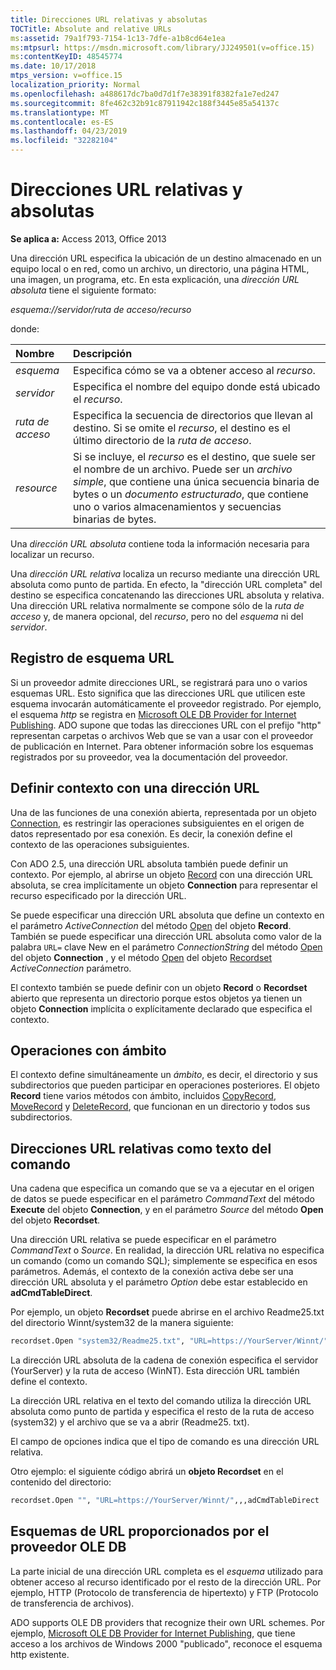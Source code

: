 ```yaml
---
title: Direcciones URL relativas y absolutas
TOCTitle: Absolute and relative URLs
ms:assetid: 79a1f793-7154-1c13-7dfe-a1b8cd64e1ea
ms:mtpsurl: https://msdn.microsoft.com/library/JJ249501(v=office.15)
ms:contentKeyID: 48545774
ms.date: 10/17/2018
mtps_version: v=office.15
localization_priority: Normal
ms.openlocfilehash: a488617dc7ba0d7d1f7e38391f8382fa1e7ed247
ms.sourcegitcommit: 8fe462c32b91c87911942c188f3445e85a54137c
ms.translationtype: MT
ms.contentlocale: es-ES
ms.lasthandoff: 04/23/2019
ms.locfileid: "32282104"
---
```

# <a name="absolute-and-relative-urls"></a>Direcciones URL relativas y absolutas

**Se aplica a:** Access 2013, Office 2013    

Una dirección URL especifica la ubicación de un destino almacenado en un equipo local o en red, como un archivo, un directorio, una página HTML, una imagen, un programa, etc. En esta explicación, una *dirección URL absoluta* tiene el siguiente formato:

*esquema://servidor/ruta de acceso/recurso*

donde:

|Nombre |Descripción|
|:----|:----------|
|*esquema*|Especifica cómo se va a obtener acceso al *recurso*.|
|*servidor*|Especifica el nombre del equipo donde está ubicado el *recurso*.|
|*ruta de acceso*|Especifica la secuencia de directorios que llevan al destino. Si se omite el *recurso*, el destino es el último directorio de la *ruta de acceso*.|
|*resource*|Si se incluye, el *recurso* es el destino, que suele ser el nombre de un archivo. Puede ser un *archivo simple*, que contiene una única secuencia binaria de bytes o un *documento estructurado*, que contiene uno o varios almacenamientos y secuencias binarias de bytes.|

Una *dirección URL absoluta* contiene toda la información necesaria para localizar un recurso.

Una *dirección URL relativa* localiza un recurso mediante una dirección URL absoluta como punto de partida. En efecto, la "dirección URL completa" del destino se especifica concatenando las direcciones URL absoluta y relativa. Una dirección URL relativa normalmente se compone sólo de la *ruta de acceso* y, de manera opcional, del *recurso*, pero no del *esquema* ni del *servidor*.

## <a name="url-scheme-registration"></a>Registro de esquema URL

Si un proveedor admite direcciones URL, se registrará para uno o varios esquemas URL. Esto significa que las direcciones URL que utilicen este esquema invocarán automáticamente el proveedor registrado. Por ejemplo, el esquema *http* se registra en [Microsoft OLE DB Provider for Internet Publishing](microsoft-ole-db-provider-for-internet-publishing.md). ADO supone que todas las direcciones URL con el prefijo "http" representan carpetas o archivos Web que se van a usar con el proveedor de publicación en Internet. Para obtener información sobre los esquemas registrados por su proveedor, vea la documentación del proveedor.

## <a name="defining-context-with-a-url"></a>Definir contexto con una dirección URL

Una de las funciones de una conexión abierta, representada por un objeto [Connection](connection-object-ado.md), es restringir las operaciones subsiguientes en el origen de datos representado por esa conexión. Es decir, la conexión define el contexto de las operaciones subsiguientes.

Con ADO 2.5, una dirección URL absoluta también puede definir un contexto. Por ejemplo, al abrirse un objeto [Record](record-object-ado.md) con una dirección URL absoluta, se crea implícitamente un objeto **Connection** para representar el recurso especificado por la dirección URL.

Se puede especificar una dirección URL absoluta que define un contexto en el parámetro *ActiveConnection* del método [Open](open-method-ado-record.md) del objeto **Record**. También se puede especificar una dirección URL absoluta como valor de la palabra `URL=` clave New en el parámetro *ConnectionString* del método [Open](open-method-ado-connection.md) del objeto **Connection** , y el método [Open](open-method-ado-recordset.md) del objeto [Recordset](recordset-object-ado.md) *ActiveConnection* parámetro.

El contexto también se puede definir con un objeto **Record** o **Recordset** abierto que representa un directorio porque estos objetos ya tienen un objeto **Connection** implícita o explícitamente declarado que especifica el contexto.

## <a name="scoped-operations"></a>Operaciones con ámbito

El contexto define simultáneamente un *ámbito*, es decir, el directorio y sus subdirectorios que pueden participar en operaciones posteriores. El objeto **Record** tiene varios métodos con ámbito, incluidos [CopyRecord](copyrecord-method-ado.md), [MoveRecord](moverecord-method-ado.md) y [DeleteRecord](deleterecord-method-ado.md), que funcionan en un directorio y todos sus subdirectorios.

## <a name="relative-urls-as-command-text"></a>Direcciones URL relativas como texto del comando

Una cadena que especifica un comando que se va a ejecutar en el origen de datos se puede especificar en el parámetro *CommandText* del método **Execute** del objeto **Connection**, y en el parámetro *Source* del método **Open** del objeto **Recordset**.

Una dirección URL relativa se puede especificar en el parámetro *CommandText* o *Source*. En realidad, la dirección URL relativa no especifica un comando (como un comando SQL); simplemente se especifica en esos parámetros. Además, el contexto de la conexión activa debe ser una dirección URL absoluta y el parámetro *Option* debe estar establecido en **adCmdTableDirect**.

Por ejemplo, un objeto **Recordset** puede abrirse en el archivo Readme25.txt del directorio Winnt/system32 de la manera siguiente:

```vb
recordset.Open "system32/Readme25.txt", "URL=https://YourServer/Winnt/",,,adCmdTableDirect 
```

La dirección URL absoluta de la cadena de conexión especifica el servidor (YourServer) y la ruta de acceso (WinNT). Esta dirección URL también define el contexto.

La dirección URL relativa en el texto del comando utiliza la dirección URL absoluta como punto de partida y especifica el resto de la ruta de acceso (system32) y el archivo que se va a abrir (Readme25. txt).

El campo de opciones indica que el tipo de comando es una dirección URL relativa.

Otro ejemplo: el siguiente código abrirá un **objeto Recordset** en el contenido del directorio:

```vb
recordset.Open "", "URL=https://YourServer/Winnt/",,,adCmdTableDirect 
```

## <a name="ole-db-provider-supplied-url-schemes"></a>Esquemas de URL proporcionados por el proveedor OLE DB

La parte inicial de una dirección URL completa es el *esquema* utilizado para obtener acceso al recurso identificado por el resto de la dirección URL. Por ejemplo, HTTP (Protocolo de transferencia de hipertexto) y FTP (Protocolo de transferencia de archivos).

ADO supports OLE DB providers that recognize their own URL schemes. Por ejemplo, [Microsoft OLE DB Provider for Internet Publishing](microsoft-ole-db-provider-for-internet-publishing.md), que tiene acceso a los archivos de Windows 2000 "publicado", reconoce el esquema http existente.

